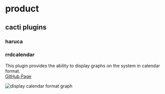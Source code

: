 # product

## cacti plugins

### haruca


### rrdcalendar

This plugin provides the ability to display graphs on the system in calendar format.  
[GitHub Page](https://github.com/bashaway/rrdcalendar)

![display calendar format graph](https://gyazo.com/778bae374fc41825733c6370d919884f/raw)


